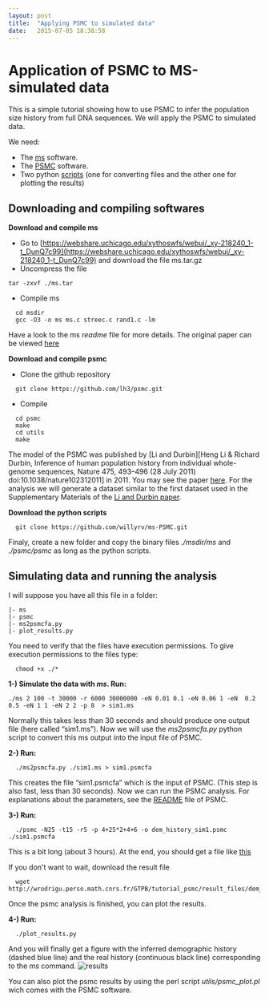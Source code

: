 ```yaml
---
layout: post
title:  "Applying PSMC to simulated data"
date:   2015-07-05 18:38:58
---
```


Application of PSMC to MS-simulated data
========================================

This is a simple tutorial showing how to use PSMC to infer the population size history from full DNA sequences. We will apply the PSMC to simulated data.

We need:

* The [ms](https://webshare.uchicago.edu/xythoswfs/webui/_xy-218240_1-t_DunQ7c99) software.
* The [PSMC](https://github.com/lh3/psmc) software.
* Two python [scripts](https://github.com/willyrv/ms-PSMC) (one for converting files and the other one for plotting the results)

Downloading and compiling softwares
-----------------------------------

**Download and compile ms**

- Go to [https://webshare.uchicago.edu/xythoswfs/webui/_xy-218240_1-t_DunQ7c99](https://webshare.uchicago.edu/xythoswfs/webui/_xy-218240_1-t_DunQ7c99) and download the file ms.tar.gz
- Uncompress the file

```
tar -zxvf ./ms.tar
```

- Compile ms

```
  cd msdir
  gcc -O3 -o ms ms.c streec.c rand1.c -lm
```

Have a look to the ms *readme* file for more details. The original paper can be viewed [here](http://bioinformatics.oxfordjournals.org/content/18/2/337.short)

**Download and compile psmc**

- Clone the github repository

```
  git clone https://github.com/lh3/psmc.git
```

- Compile

```
  cd psmc
  make
  cd utils
  make
```

The model of the PSMC was published by [Li and Durbin][Heng Li & Richard Durbin, Inference of human population history from individual whole-genome sequences,  Nature 475, 493–496 (28 July 2011) doi:10.1038/nature102312011] in 2011. You may see the paper [here](http://www.nature.com/articles/nature10231). For the analysis we will generate a dataset similar to the first dataset used in the Supplementary Materials of the [Li and Durbin paper](http://www.nature.com/articles/nature10231).

**Download the python scripts**

```
  git clone https://github.com/willyrv/ms-PSMC.git
```

Finaly, create a new folder and copy the binary files *./msdir/ms* and *./psmc/psmc* as long as the python scripts.

Simulating data and running the analysis
----------------------------------------

I will suppose you have all this file in a folder:

```
|- ms
|- psmc
|- ms2psmcfa.py
|- plot_results.py
```

You need to verify that the files have execution permissions. To give execution permissions to the files type:

```
  chmod +x ./*
```

**1-) Simulate the data with *ms*. Run:**

```
./ms 2 100 -t 30000 -r 6000 30000000 -eN 0.01 0.1 -eN 0.06 1 -eN  0.2 0.5 -eN 1 1 -eN 2 2 -p 8  > sim1.ms
```

Normally this takes less than 30 seconds and should produce one output file (here called “sim1.ms”). Now we will use the *ms2psmcfa.py* python script to convert this ms output into the input file of PSMC.

**2-) Run:**

```
  ./ms2psmcfa.py ./sim1.ms > sim1.psmcfa
```

This creates the file “sim1.psmcfa” which is the input of PSMC. (This step is also fast, less than 30 seconds). Now we can run the PSMC analysis. For explanations about the parameters, see the [README](https://github.com/lh3/psmc/blob/master/README) file of PSMC.

**3-) Run:**

```
  ./psmc -N25 -t15 -r5 -p 4+25*2+4+6 -o dem_history_sim1.psmc ./sim1.psmcfa
```

This is a bit long (about 3 hours). At the end, you should get a file like [this](http://wrodrigu.perso.math.cnrs.fr/GTPB/tutorial_psmc/result_files/dem_history_sim1.psmc)

If you don't want to wait, download the result file
```
  wget http://wrodrigu.perso.math.cnrs.fr/GTPB/tutorial_psmc/result_files/dem_history_sim1.psmc
```

Once the psmc analysis is finished, you can plot the results.

**4-) Run:**

```
  ./plot_results.py
````

And you will finally get a figure with the inferred demographic history (dashed blue line) and the real history (continuous black line) corresponding to the *ms* command.
![results](./ms-PSMC_results.png "Results")

You can also plot the psmc results by using the perl script *utils/psmc_plot.pl* wich comes with the PSMC software.
